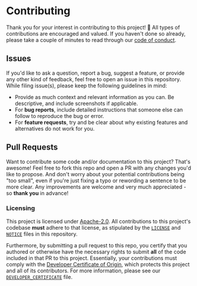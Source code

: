 # Contributing

Thank you for your interest in contributing to this project! 💖 All types of
contributions are encouraged and valued. If you haven't done so already, please take a
couple of minutes to read through our [code of conduct](CODE_OF_CONDUCT.md).

## Issues

If you'd like to ask a question, report a bug, suggest a feature, or provide any other
kind of feedback, feel free to open an issue in this repository. While filing issue(s),
please keep the following guidelines in mind:

- Provide as much context and relevant information as you can. Be descriptive, and
  include screenshots if applicable.
- For **bug reports**, include detailed instructions that someone else can follow to
  reproduce the bug or error.
- For **feature requests**, try and be clear about why existing features and
  alternatives do not work for you.

## Pull Requests

Want to contribute some code and/or documentation to this project? That's awesome! Feel
free to fork this repo and open a PR with any changes you'd like to propose. And don't
worry about your potential contributions being "too small", even if you're just fixing a
typo or rewording a sentence to be more clear. Any improvements are welcome and very
much appreciated - so **thank you** in advance!

### Licensing

This project is licensed under [Apache-2.0](http://www.apache.org/licenses/LICENSE-2.0).
All contributions to this project's codebase **must** adhere to that license, as
stipulated by the [`LICENSE`](/LICENSE) and [`NOTICE`](/NOTICE.md) files in this
repository.

Furthermore, by submitting a pull request to this repo, you certify that you authored or
otherwise have the necessary rights to submit **all** of the code included in that PR to
this project. Essentially, your contributions must comply with the
[Developer Certificate of Origin](https://developercertificate.org/), which protects
this project and all of its contributors. For more information, please see our
[`DEVELOPER_CERTIFICATE`](DEVELOPER_CERTIFICATE.md) file.
